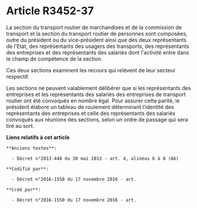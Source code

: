 # Article R3452-37

La section du transport routier de marchandises et de la commission de transport et la section du transport routier de
personnes sont composées, outre du président ou du vice-président ainsi que des deux représentants de l'Etat, des
représentants des usagers des transports, des représentants des entreprises et des représentants des salariés dont l'activité
entre dans le champ de compétence de la section.

Ces deux sections examinent les recours qui relèvent de leur secteur respectif.

Les sections ne peuvent valablement délibérer que si les représentants des entreprises et les représentants des salariés des
entreprises de transport routier ont été convoqués en nombre égal. Pour assurer cette parité, le président élabore un tableau
de roulement déterminant l'identité des représentants des entreprises et celle des représentants des salariés convoqués aux
réunions des sections, selon un ordre de passage qui sera tiré au sort.

**Liens relatifs à cet article**

	**Anciens textes**:

	  - Décret n°2013-448 du 30 mai 2013 - art. 4, alinéas 6 à 8 (Ab)

	**Codifié par**:

	  - Décret n°2016-1550 du 17 novembre 2016 - art.

	**Créé par**:

	  - Décret n°2016-1550 du 17 novembre 2016 - art.
